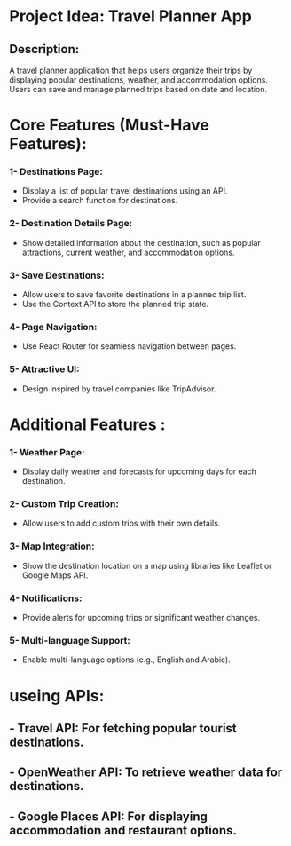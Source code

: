 # Project Idea: Travel Planner App
## Description:
A travel planner application that helps users organize their trips by displaying popular destinations, weather, and accommodation options. Users can save and manage planned trips based on date and location.

# Core Features (Must-Have Features):
### 1- Destinations Page:
- Display a list of popular travel destinations using an API.
- Provide a search function for destinations.
### 2- Destination Details Page:
- Show detailed information about the destination, such as popular attractions, current weather, and accommodation options.
### 3- Save Destinations:
- Allow users to save favorite destinations in a planned trip list.
- Use the Context API to store the planned trip state.
### 4- Page Navigation:
- Use React Router for seamless navigation between pages.
### 5- Attractive UI:
- Design inspired by travel companies like TripAdvisor.

# Additional Features :
### 1- Weather Page:
- Display daily weather and forecasts for upcoming days for each destination.
### 2- Custom Trip Creation:
- Allow users to add custom trips with their own details.
### 3- Map Integration:
- Show the destination location on a map using libraries like Leaflet or Google Maps API.
### 4- Notifications:
- Provide alerts for upcoming trips or significant weather changes.
### 5- Multi-language Support:
- Enable multi-language options (e.g., English and Arabic).

# useing APIs:
## - Travel API: For fetching popular tourist destinations.
## - OpenWeather API: To retrieve weather data for destinations.
## - Google Places API: For displaying accommodation and restaurant options.
